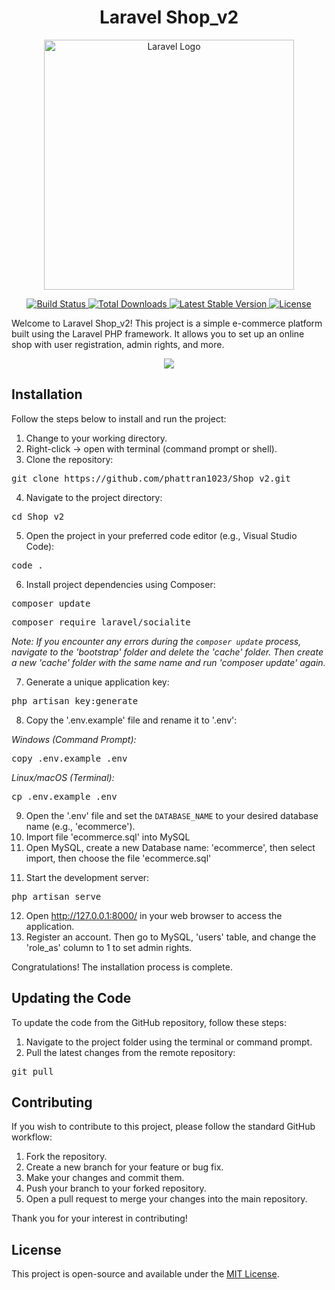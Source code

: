 <h1 align="center">Laravel Shop_v2</h1>

<p align="center">
  <a href="https://laravel.com" target="_blank">
    <img src="https://raw.githubusercontent.com/laravel/art/master/logo-lockup/5%20SVG/2%20CMYK/1%20Full%20Color/laravel-logolockup-cmyk-red.svg" width="400" alt="Laravel Logo">
  </a>
</p>

<p align="center">
  <a href="https://github.com/laravel/framework/actions">
    <img src="https://github.com/laravel/framework/workflows/tests/badge.svg" alt="Build Status">
  </a>
  <a href="https://packagist.org/packages/laravel/framework">
    <img src="https://img.shields.io/packagist/dt/laravel/framework" alt="Total Downloads">
  </a>
  <a href="https://packagist.org/packages/laravel/framework">
    <img src="https://img.shields.io/packagist/v/laravel/framework" alt="Latest Stable Version">
  </a>
  <a href="https://packagist.org/packages/laravel/framework">
    <img src="https://img.shields.io/packagist/l/laravel/framework" alt="License">
  </a>
</p>

<p>Welcome to Laravel Shop_v2! This project is a simple e-commerce platform built using the Laravel PHP framework. It allows you to set up an online shop with user registration, admin rights, and more.</p>
<p align="center">
    <picture>
  <source
    srcset="https://github-readme-stats.vercel.app/api?username=phattran1023&show_icons=true&theme=transparent"
    media="(prefers-color-scheme: dark)"
  />
  <source
    srcset="https://github-readme-stats.vercel.app/api?username=anuraghazra&show_icons=true"
    media="(prefers-color-scheme: light), (prefers-color-scheme: no-preference)"
  />
  <img src="https://github-readme-stats.vercel.app/api?username=anuraghazra&show_icons=true" />
</picture>
</p>

<h2>Installation</h2>

<p>Follow the steps below to install and run the project:</p>

<ol>
  <li>Change to your working directory.</li>
  <li>Right-click -> open with terminal (command prompt or shell).</li>
  <li>Clone the repository:</li>
</ol>

<pre>
git clone https://github.com/phattran1023/Shop_v2.git
</pre>

<ol start="4">
  <li>Navigate to the project directory:</li>
</ol>

<pre>
cd Shop_v2
</pre>

<ol start="5">
  <li>Open the project in your preferred code editor (e.g., Visual Studio Code):</li>
</ol>

<pre>
code .
</pre>

<ol start="6">
  <li>Install project dependencies using Composer:</li>
</ol>

<pre>
composer update
</pre>
<pre>
composer require laravel/socialite
</pre>

<p><em>Note: If you encounter any errors during the <code>composer update</code> process, navigate to the 'bootstrap' folder and delete the 'cache' folder. Then create a new 'cache' folder with the same name and run 'composer update' again.</em></p>

<ol start="7">
  <li>Generate a unique application key:</li>
</ol>

<pre>
php artisan key:generate
</pre>

<ol start="8">
  <li>Copy the '.env.example' file and rename it to '.env':</li>
</ol>

<p><em>Windows (Command Prompt):</em></p>

<pre>
copy .env.example .env
</pre>

<p><em>Linux/macOS (Terminal):</em></p>

<pre>
cp .env.example .env
</pre>

<ol start="9">
  <li>Open the '.env' file and set the <code>DATABASE_NAME</code> to your desired database name (e.g., 'ecommerce').</li>
  <li>Import file 'ecommerce.sql' into MySQL</li>
  <li>Open MySQL, create a new Database name: 'ecommerce', then select import, then choose the file 'ecommerce.sql'</li>    
</ol>


<ol start="11">
  <li>Start the development server:</li>
</ol>

<pre>
php artisan serve
</pre>

<ol start="12">
  <li>Open <a href="http://127.0.0.1:8000/">http://127.0.0.1:8000/</a> in your web browser to access the application.</li>
  <li>Register an account. Then go to MySQL, 'users' table, and change the 'role_as' column to 1 to set admin rights.</li>
</ol>

<p>Congratulations! The installation process is complete.</p>

<h2>Updating the Code</h2>

<p>To update the code from the GitHub repository, follow these steps:</p>

<ol>
  <li>Navigate to the project folder using the terminal or command prompt.</li>
  <li>Pull the latest changes from the remote repository:</li>
</ol>

<pre>
git pull
</pre>

<h2>Contributing</h2>

<p>If you wish to contribute to this project, please follow the standard GitHub workflow:</p>

<ol>
  <li>Fork the repository.</li>
  <li>Create a new branch for your feature or bug fix.</li>
  <li>Make your changes and commit them.</li>
  <li>Push your branch to your forked repository.</li>
  <li>Open a pull request to merge your changes into the main repository.</li>
</ol>

<p>Thank you for your interest in contributing!</p>

<h2>License</h2>

<p>This project is open-source and available under the <a href="https://opensource.org/licenses/MIT">MIT License</a>.</p>
